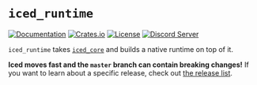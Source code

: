 # `iced_runtime`
[![Documentation](https://docs.rs/iced_native/badge.svg)][documentation]
[![Crates.io](https://img.shields.io/crates/v/iced_native.svg)](https://crates.io/crates/iced_native)
[![License](https://img.shields.io/crates/l/iced_native.svg)](https://github.com/iced-rs/iced/blob/master/LICENSE)
[![Discord Server](https://img.shields.io/discord/628993209984614400?label=&labelColor=6A7EC2&logo=discord&logoColor=ffffff&color=7389D8)](https://discord.gg/3xZJ65GAhd)

`iced_runtime` takes [`iced_core`] and builds a native runtime on top of it.

[documentation]: https://docs.rs/iced_native
[`iced_core`]: ../core
[`iced_winit`]: ../winit
[`druid`]: https://github.com/xi-editor/druid
[`raw-window-handle`]: https://github.com/rust-windowing/raw-window-handle

__Iced moves fast and the `master` branch can contain breaking changes!__ If
you want to learn about a specific release, check out [the release list].

[the release list]: https://github.com/iced-rs/iced/releases
